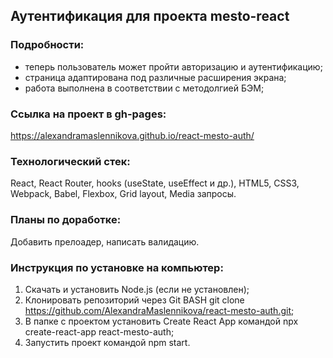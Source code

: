 ## Аутентификация для проекта mesto-react

### Подробности:
* теперь пользователь может пройти авторизацию и аутентификацию;
* страница адаптирована под различные расширения экрана;
* работа выполнена в соответствии с методолгией БЭМ;


### Ссылка на проект в gh-pages: 
https://alexandramaslennikova.github.io/react-mesto-auth/

### Технологический стек:
React, React Router, hooks (useState, useEffect и др.), HTML5, CSS3, Webpack, Babel, Flexbox, Grid layout, Media запросы.

### Планы по доработке: 
Добавить прелоадер, написать валидацию. 

### Инструкция по установке на компьютер: 

1. Скачать и установить Node.js (если не установлен);
2. Клонировать репозиторий через Git BASH git clone https://github.com/AlexandraMaslennikova/react-mesto-auth.git;
3. В папке с проектом установить Create React App командой npx create-react-app react-mesto-auth;
4. Запустить проект командой npm start.


